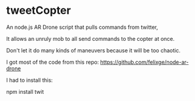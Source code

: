 tweetCopter
===========

An node.js AR Drone script that pulls commands from twitter,

It allows an unruly mob to all send commands to the copter at once.

Don't let it do many kinds of maneuvers because it will be too chaotic.

I got most of the code from this repo:  https://github.com/felixge/node-ar-drone

I had to install this:

npm install twit
